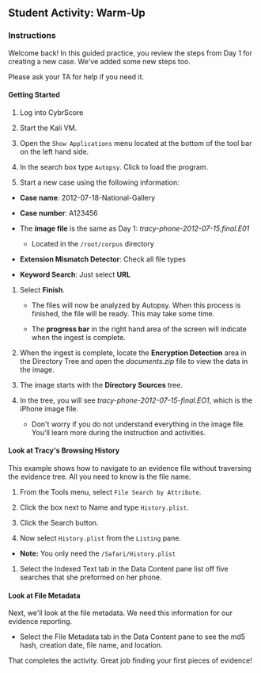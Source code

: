 ## Student Activity: Warm-Up

### Instructions 

Welcome back! In this guided practice, you review the steps from Day 1 for creating a new case. We've added some new steps too. 

Please ask your TA for help if you need it.

#### Getting Started

1. Log into CybrScore

1. Start the Kali VM.

1. Open the `Show Applications` menu located at the bottom of the tool bar on the left hand side. 

1. In the search box type `Autopsy`. Click to load the program. 

1. Start a new case using the following information:

* **Case name**: 2012-07-18-National-Gallery
	
* **Case number**: A123456
	
* The **image file** is the same as Day 1: *tracy-phone-2012-07-15.final.E01*
	
  - Located in the `/root/corpus` directory
	
* **Extension Mismatch Detector**: Check all file types
	
* **Keyword Search**: Just select **URL**

1. Select **Finish**.

    * The files will now be analyzed by Autopsy. When this process is finished, the file will be ready. This may take some time.   
		
    * The **progress bar** in the right hand area of the screen will indicate when the ingest is complete. 
				
1. When the ingest is complete, locate the **Encryption Detection** area in the Directory Tree and open the *documents.zip* file to view the data in the image.

1. The image starts with the **Directory Sources** tree.

1. In the tree, you will see *tracy-phone-2012-07-15-final.EO1*, which is the iPhone image file.
	
   * Don't worry if you do not understand everything in the image file. You'll learn more during the instruction and activities.
	
#### Look at Tracy's Browsing History

This example shows how to navigate to an evidence file without traversing the evidence tree. All you need to know is the file name.

1. From the Tools menu, select `File Search by Attribute`.

1. Click the box next to Name and type `History.plist`.

1. Click the Search button.

1. Now select `History.plist` from the `Listing` pane.
  - **Note:** You only need the `/Safari/History.plist`

1. Select the Indexed Text tab in the Data Content pane list off five searches that she preformed on her phone.

#### Look at File Metadata

Next, we'll look at the file metadata. We need this information for our evidence reporting.

* Select the File Metadata tab in the Data Content pane to see the md5 hash, creation date, file name, and location. 

That completes the activity. Great job finding your first pieces of evidence! 
	
